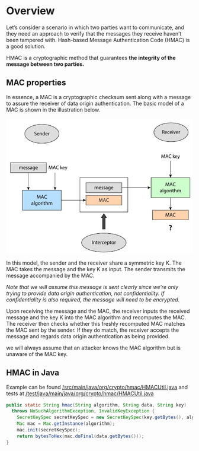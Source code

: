# Overview
Let’s consider a scenario in which two parties want to communicate, and they need an approach to verify that the messages they receive haven’t been tampered with. 
Hash-based Message Authentication Code (HMAC) is a good solution.

HMAC is a cryptographic method that guarantees <b>the integrity of the message between two parties.</b>

## MAC properties
In essence, a MAC is a cryptographic checksum sent along with a message to assure the receiver of data origin authentication. The basic model of a MAC is shown in the illustration below. 

![image info](/images/HMAC.jpeg)

In this model, the sender and the receiver share a symmetric key K. The MAC takes the message and the key K as input. 
The sender transmits the message accompanied by the MAC. 

<i>Note that we will assume this message is sent clearly since we’re only trying to provide data origin authentication, not confidentiality. If confidentiality is also required, the message will need to be encrypted.
</i>

Upon receiving the message and the MAC, the receiver inputs the received message and the key K into the MAC algorithm and recomputes the MAC. 
The receiver then checks whether this freshly recomputed MAC matches the MAC sent by the sender. If they do match, the receiver accepts the message and regards data origin authentication as being provided.

we will always assume that an attacker knows the MAC algorithm but is unaware of the MAC key.


## HMAC in Java

Example can be found [/src/main/java/org/crypto/hmac/HMACUtil.java](/src/main/java/org/crypto/hmac/HMACUtil.java)
and tests at [/test/java/main/java/org/crypto/hmac/HMACUtil.java](/test/java/main/java/org/crypto/hmac/HMACUtil.java)  
```java
public static String hmac(String algorithm, String data, String key)
  throws NoSuchAlgorithmException, InvalidKeyException {
    SecretKeySpec secretKeySpec = new SecretKeySpec(key.getBytes(), algorithm);
    Mac mac = Mac.getInstance(algorithm);
    mac.init(secretKeySpec);
    return bytesToHex(mac.doFinal(data.getBytes()));
}
```